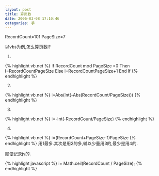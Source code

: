 ```yaml
---
layout: post
title: 算页数
date: 2006-03-08 17:10:46
categories: 手
---
```

RecordCount=101
PageSize=7

以vbs为例,怎么算页数i?

1.
{% highlight vb.net %}
If RecordCount mod PageSize =0 Then
 i=RecordCountPageSize
Else
 i=RecordCountPageSize+1
End If
{% endhighlight %}

2.
{% highlight vb.net %}
i=Abs(Int(-Abs(RecordCount/PageSize)))
{% endhighlight %}

3.
{% highlight vb.net %}
i=-Int(-RecordCount/PageSize)
{% endhighlight %}

4.
{% highlight vb.net %}
i=(RecordCount+PageSize-1)PageSize
{% endhighlight %}
用1最多.其次是用2的多,辅以少量用3的,最少是用4的.

顺便记录js的.

{% highlight javascript %}
i= Math.ceil(RecordCount / PageSize);
{% endhighlight %}

